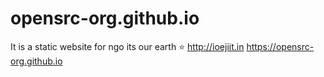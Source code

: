 # opensrc-org.github.io
It is a static website for ngo its our earth :star: http://ioejiit.in  https://opensrc-org.github.io
